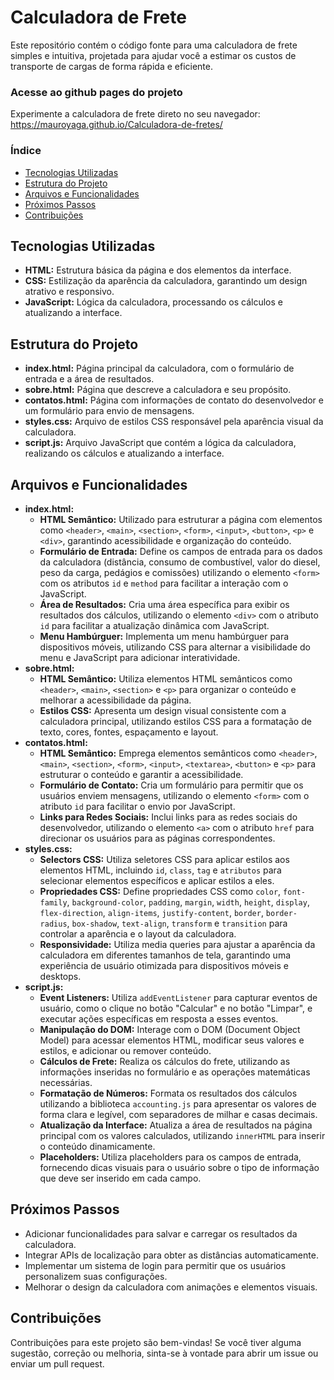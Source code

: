 
# Calculadora de Frete

Este repositório contém o código fonte para uma calculadora de frete simples e intuitiva, projetada para ajudar você a estimar os custos de transporte de cargas de forma rápida e eficiente.

### Acesse ao github pages do projeto 

Experimente a calculadora de frete direto no seu navegador: https://mauroyaga.github.io/Calculadora-de-fretes/

### Índice

* [Tecnologias Utilizadas](#tecnologias-utilizadas)
* [Estrutura do Projeto](#estrutura-projeto)
* [Arquivos e Funcionalidades](#arquivos-funcionalidades)
* [Próximos Passos](#proximos-passos)
* [Contribuições](#contribuições)

<h2 id="tecnologias-utilizadas">Tecnologias Utilizadas</h2>

* **HTML:** Estrutura básica da página e dos elementos da interface.
* **CSS:** Estilização da aparência da calculadora, garantindo um design atrativo e responsivo.
* **JavaScript:** Lógica da calculadora, processando os cálculos e atualizando a interface.

<h2 id="estrutura-projeto">Estrutura do Projeto</h2>

* **index.html:** Página principal da calculadora, com o formulário de entrada e a área de resultados.
* **sobre.html:** Página que descreve a calculadora e seu propósito.
* **contatos.html:** Página com informações de contato do desenvolvedor e um formulário para envio de mensagens.
* **styles.css:** Arquivo de estilos CSS responsável pela aparência visual da calculadora.
* **script.js:** Arquivo JavaScript que contém a lógica da calculadora, realizando os cálculos e atualizando a interface.

<h2 id="arquivos-funcionalidades">Arquivos e Funcionalidades</h2>

* **index.html:**
    * **HTML Semântico:** Utilizado para estruturar a página com elementos como `<header>`, `<main>`, `<section>`, `<form>`, `<input>`, `<button>`, `<p>` e `<div>`, garantindo acessibilidade e organização do conteúdo.
    * **Formulário de Entrada:** Define os campos de entrada para os dados da calculadora (distância, consumo de combustível, valor do diesel, peso da carga, pedágios e comissões) utilizando o elemento `<form>` com os atributos `id` e `method` para facilitar a interação com o JavaScript.
    * **Área de Resultados:** Cria uma área específica para exibir os resultados dos cálculos, utilizando o elemento `<div>` com o atributo `id` para facilitar a atualização dinâmica com JavaScript.
    * **Menu Hambúrguer:** Implementa um menu hambúrguer para dispositivos móveis, utilizando CSS para alternar a visibilidade do menu e JavaScript para adicionar interatividade.
* **sobre.html:**
    * **HTML Semântico:** Utiliza elementos HTML semânticos como `<header>`, `<main>`, `<section>` e `<p>` para organizar o conteúdo e melhorar a acessibilidade da página.
    * **Estilos CSS:** Apresenta um design visual consistente com a calculadora principal, utilizando estilos CSS para a formatação de texto, cores, fontes, espaçamento e layout.
* **contatos.html:**
    * **HTML Semântico:** Emprega elementos semânticos como `<header>`, `<main>`, `<section>`, `<form>`, `<input>`, `<textarea>`, `<button>` e `<p>` para estruturar o conteúdo e garantir a acessibilidade.
    * **Formulário de Contato:** Cria um formulário para permitir que os usuários enviem mensagens, utilizando o elemento `<form>` com o atributo `id` para facilitar o envio por JavaScript.
    * **Links para Redes Sociais:** Inclui links para as redes sociais do desenvolvedor, utilizando o elemento `<a>` com o atributo `href` para direcionar os usuários para as páginas correspondentes.
* **styles.css:**
    * **Selectors CSS:** Utiliza seletores CSS para aplicar estilos aos elementos HTML, incluindo `id`, `class`, `tag` e `atributos` para selecionar elementos específicos e aplicar estilos a eles.
    * **Propriedades CSS:** Define propriedades CSS como `color`, `font-family`, `background-color`, `padding`, `margin`, `width`, `height`, `display`, `flex-direction`, `align-items`, `justify-content`, `border`, `border-radius`, `box-shadow`, `text-align`, `transform` e `transition` para controlar a aparência e o layout da calculadora.
    * **Responsividade:** Utiliza media queries para ajustar a aparência da calculadora em diferentes tamanhos de tela, garantindo uma experiência de usuário otimizada para dispositivos móveis e desktops.
* **script.js:**
    * **Event Listeners:** Utiliza `addEventListener` para capturar eventos de usuário, como o clique no botão "Calcular" e no botão "Limpar", e executar ações específicas em resposta a esses eventos.
    * **Manipulação do DOM:** Interage com o DOM (Document Object Model) para acessar elementos HTML, modificar seus valores e estilos, e adicionar ou remover conteúdo.
    * **Cálculos de Frete:** Realiza os cálculos do frete, utilizando as informações inseridas no formulário e as operações matemáticas necessárias.
    * **Formatação de Números:** Formata os resultados dos cálculos utilizando a biblioteca `accounting.js` para apresentar os valores de forma clara e legível, com separadores de milhar e casas decimais.
    * **Atualização da Interface:** Atualiza a área de resultados na página principal com os valores calculados, utilizando `innerHTML` para inserir o conteúdo dinamicamente.
    * **Placeholders:** Utiliza placeholders para os campos de entrada, fornecendo dicas visuais para o usuário sobre o tipo de informação que deve ser inserido em cada campo.

<h2 id="proximos-passos">Próximos Passos</h2>

* Adicionar funcionalidades para salvar e carregar os resultados da calculadora.
* Integrar APIs de localização para obter as distâncias automaticamente.
* Implementar um sistema de login para permitir que os usuários personalizem suas configurações.
* Melhorar o design da calculadora com animações e elementos visuais.

<h2 id="contribuições">Contribuições</h2>

Contribuições para este projeto são bem-vindas! Se você tiver alguma sugestão, correção ou melhoria, sinta-se à vontade para abrir um issue ou enviar um pull request.



